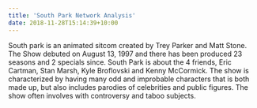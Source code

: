 ```yaml
---
title: 'South Park Network Analysis'
date: 2018-11-28T15:14:39+10:00
---
```

South park is an animated sitcom created by Trey Parker and Matt Stone.
The Show debuted on August 13, 1997 and there has been produced 23 seasons and 2 specials since. South Park is about the 4 friends, Eric Cartman, Stan Marsh, Kyle Broflovski and Kenny McCormick. 
The show is characterized by having many odd and improbable characters that is both made up, but also includes parodies of celebrities and public figures. 
The show often involves with controversy and taboo subjects.
